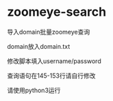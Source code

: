 # zoomeye-search
导入domain批量zoomeye查询

domain放入domain.txt

修改脚本填入username/password

查询语句在145-153行请自行修改

请使用python3运行
